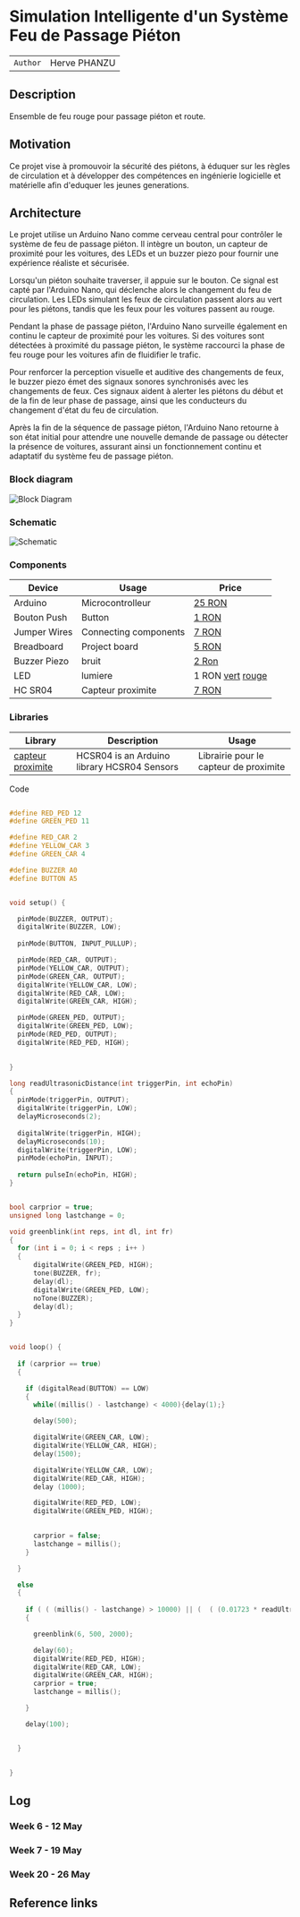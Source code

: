 # Simulation Intelligente d'un Système Feu de Passage Piéton

| | |
|-|-|
|`Author` | Herve PHANZU

## Description
Ensemble de feu rouge pour passage piéton et route.
## Motivation
Ce projet vise à promouvoir la sécurité des piétons, à éduquer sur les règles de circulation et à développer des compétences en ingénierie logicielle et matérielle afin d'eduquer les jeunes generations.
## Architecture
Le projet utilise un Arduino Nano comme cerveau central pour contrôler le système de feu de passage piéton. Il intègre un bouton, un capteur de proximité pour les voitures, des LEDs et un buzzer piezo pour fournir une expérience réaliste et sécurisée.

Lorsqu'un piéton souhaite traverser, il appuie sur le bouton. Ce signal est capté par l'Arduino Nano, qui déclenche alors le changement du feu de circulation. Les LEDs simulant les feux de circulation passent alors au vert pour les piétons, tandis que les feux pour les voitures passent au rouge.

Pendant la phase de passage piéton, l'Arduino Nano surveille également en continu le capteur de proximité pour les voitures. Si des voitures sont détectées à proximité du passage piéton, le système raccourci la phase de feu rouge pour les voitures afin de fluidifier le trafic.

Pour renforcer la perception visuelle et auditive des changements de feux, le buzzer piezo émet des signaux sonores synchronisés avec les changements de feux. Ces signaux aident à alerter les piétons du début et de la fin de leur phase de passage, ainsi que les conducteurs du changement d'état du feu de circulation.

Après la fin de la séquence de passage piéton, l'Arduino Nano retourne à son état initial pour attendre une nouvelle demande de passage ou détecter la présence de voitures, assurant ainsi un fonctionnement continu et adaptatif du système feu de passage piéton.

### Block diagram

<!-- Make sure the path to the picture is correct -->
![Block Diagram](Block-diagramme.png)

### Schematic

![Schematic](Schema.png)

### Components


<!-- This is just an example, fill in with your actual components -->

| Device | Usage | Price |
|--------|--------|-------|
| Arduino | Microcontrolleur |[25 RON](https://www.optimusdigital.ro/ro/compatibile-cu-arduino-nano/1686-placa-de-dezvoltare-compatibila-cu-arduino-nano-atmega328p-i-ch340.html?search_query=Arduino+Nano&results=22) |
| Bouton Push | Button | [1 RON](https://www.optimusdigital.ro/ro/butoane-i-comutatoare/1119-buton-6x6x6.html?search_query=buton&results=222) |
| Jumper Wires | Connecting components | [7 RON](https://www.optimusdigital.ro/ro/fire-fire-mufate/884-set-fire-tata-tata-40p-10-cm.html?search_query=set+fire&results=110) |
| Breadboard | Project board | [5 RON](https://www.optimusdigital.ro/ro/prototipare-breadboard-uri/44-breadboard-400-points.html) |
|Buzzer Piezo| bruit | [2 Ron](https://www.optimusdigital.ro/ro/audio-buzzere/634-buzzer-pasiv-de-5-v.html?search_query=buzzer&results=62) |
| LED | lumiere | 1 RON [vert](https://www.optimusdigital.ro/ro/optoelectronice-led-uri/697-led-verde-de-3-mm-cu-lentile-difuze.html?search_query=led&results=818) [rouge](https://www.optimusdigital.ro/ro/optoelectronice-led-uri/697-led-verde-de-3-mm-cu-lentile-difuze.html?search_query=led&results=818) |
|HC SR04| Capteur proximite| [7 RON](https://www.optimusdigital.ro/ro/senzori-senzori-ultrasonici/9-senzor-ultrasonic-hc-sr04-.html?gad_source=1&gclid=CjwKCAjw0YGyBhByEiwAQmBEWuIeN6JU2Yfu_L0-K-zlkALkLRz3k7O205eIvhzLc3jk6mt59dOX4xoCFT8QAvD_BwE) |

### Libraries
<!-- This is just an example, fill in the table with your actual components -->

| Library | Description | Usage |
|---------|-------------|-------|
| [capteur proximite](https://github.com/gamegine/HCSR04-ultrasonic-sensor-lib) | HCSR04 is an Arduino library HCSR04 Sensors | Librairie pour le capteur de proximite  |

Code 
```C

#define RED_PED 12     
#define GREEN_PED 11

#define RED_CAR 2
#define YELLOW_CAR 3
#define GREEN_CAR 4

#define BUZZER A0
#define BUTTON A5


void setup() {

  pinMode(BUZZER, OUTPUT);  
  digitalWrite(BUZZER, LOW);
  
  pinMode(BUTTON, INPUT_PULLUP);

  pinMode(RED_CAR, OUTPUT);
  pinMode(YELLOW_CAR, OUTPUT);
  pinMode(GREEN_CAR, OUTPUT);
  digitalWrite(YELLOW_CAR, LOW);
  digitalWrite(RED_CAR, LOW);
  digitalWrite(GREEN_CAR, HIGH);

  pinMode(GREEN_PED, OUTPUT);
  digitalWrite(GREEN_PED, LOW);
  pinMode(RED_PED, OUTPUT);
  digitalWrite(RED_PED, HIGH);
  

}

long readUltrasonicDistance(int triggerPin, int echoPin)
{
  pinMode(triggerPin, OUTPUT);  
  digitalWrite(triggerPin, LOW);
  delayMicroseconds(2);
 
  digitalWrite(triggerPin, HIGH);
  delayMicroseconds(10);
  digitalWrite(triggerPin, LOW);
  pinMode(echoPin, INPUT);
 
  return pulseIn(echoPin, HIGH);
}


bool carprior = true;
unsigned long lastchange = 0;

void greenblink(int reps, int dl, int fr)
{
  for (int i = 0; i < reps ; i++ )
  {
      digitalWrite(GREEN_PED, HIGH);
      tone(BUZZER, fr);
      delay(dl);
      digitalWrite(GREEN_PED, LOW);
      noTone(BUZZER);
      delay(dl);
  }
}


void loop() { 
  
  if (carprior == true) 
  {

    if (digitalRead(BUTTON) == LOW)
    {
      while((millis() - lastchange) < 4000){delay(1);}

      delay(500);

      digitalWrite(GREEN_CAR, LOW);
      digitalWrite(YELLOW_CAR, HIGH); 
      delay(1500);

      digitalWrite(YELLOW_CAR, LOW);
      digitalWrite(RED_CAR, HIGH);
      delay (1000);

      digitalWrite(RED_PED, LOW);
      digitalWrite(GREEN_PED, HIGH);
        

      carprior = false;
      lastchange = millis();
    }

  }

  else
  {
    
    if ( ( (millis() - lastchange) > 10000) || (  ( (0.01723 * readUltrasonicDistance(5, 5)) <= 20) && ( (millis() - lastchange) > 4000)  )  )
    {

      greenblink(6, 500, 2000);

      delay(60);
      digitalWrite(RED_PED, HIGH);
      digitalWrite(RED_CAR, LOW);
      digitalWrite(GREEN_CAR, HIGH);
      carprior = true;
      lastchange = millis();

    } 

    delay(100);


  }
  

}
```

## Log

<!-- write every week your progress here -->

### Week 6 - 12 May

### Week 7 - 19 May

### Week 20 - 26 May


## Reference links

<!-- Fill in with appropriate links and link titles -->
